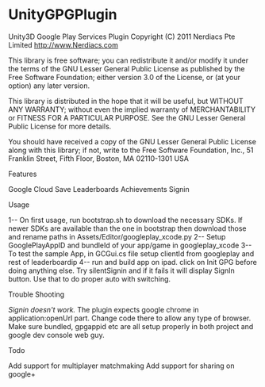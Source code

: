 UnityGPGPlugin
==============

Unity3D Google Play Services Plugin
Copyright (C) 2011 Nerdiacs Pte Limited  http://www.Nerdiacs.com

This library is free software; you can redistribute it and/or
modify it under the terms of the GNU Lesser General Public
License as published by the Free Software Foundation; either
version 3.0 of the License, or (at your option) any later version.

This library is distributed in the hope that it will be useful,
but WITHOUT ANY WARRANTY; without even the implied warranty of
MERCHANTABILITY or FITNESS FOR A PARTICULAR PURPOSE.  See the GNU
Lesser General Public License for more details.

You should have received a copy of the GNU Lesser General Public
License along with this library; if not, write to the Free Software
Foundation, Inc., 51 Franklin Street, Fifth Floor, Boston, MA  02110-1301  USA


Features

Google Cloud Save
Leaderboards
Achievements
Signin


Usage

1-- On first usage, run bootstrap.sh to download the necessary SDKs. If newer SDKs are available than the one in bootstrap then download those and rename paths in Assets/Editor/googleplay_xcode.py
2-- Setup GooglePlayAppID and bundleId of your app/game in googleplay_xcode
3-- To test the sample App, in GCGui.cs file setup clientId from googleplay and rest of leaderboardip
4-- run and build app on ipad. click on Init GPG before doing anything else. Try silentSignin and if it fails it will display SignIn button. Use that to do proper auto with switching.

Trouble Shooting

*Signin doesn't work.*
The plugin expects google chrome in application:openUrl part. Change code there to allow any type of browser. 
Make sure bundled, gpgappid etc are all setup properly in both project and google dev console web guy.


Todo

Add support for multiplayer matchmaking
Add support for sharing on google+

